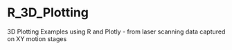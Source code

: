 # R_3D_Plotting
3D Plotting Examples using R and Plotly - from laser scanning data captured on XY motion stages
